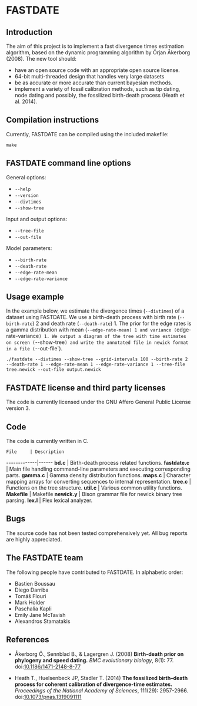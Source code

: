 # FASTDATE

## Introduction

The aim of this project is to implement a fast divergence times estimation algorithm, based on the dynamic
programming algorithm by &Ouml;rjan  &Aring;kerborg (2008). The new tool should:

* have an open source code with an appropriate open source license.
* 64-bit multi-threaded design that handles very large datasets
* be as accurate or more accurate than current bayesian methods.
* implement a variety of fossil calibration methods, such as tip dating, node dating and possibly, the fossilized birth-death process (Heath et al. 2014).

## Compilation instructions

Currently, FASTDATE can be compiled using the included makefile:

`make`

## FASTDATE command line options

General options:

* `--help`
* `--version`
* `--divtimes`
* `--show-tree`

Input and output options:

* `--tree-file`
* `--out-file`

Model parameters:

* `--birth-rate`
* `--death-rate`
* `--edge-rate-mean`
* `--edge-rate-variance`

## Usage example

In the example below, we estimate the divergence times (`--divtimes`) of a
dataset using FASTDATE. We use a birth-death process with birth rate
(`--birth-rate`) 2 and death rate (`--death-rate`) 1. The prior for the edge
rates is a gamma distribution with mean (`--edge-rate-mean) 1 and variance
(`edge-rate-variance`) 1. We output a diagram of the tree with time estimates
on screen (`--show-tree`) and write the annotated file in newick format in a
file (`--out-file`).

`./fastdate --divtimes --show-tree --grid-intervals 100 --birth-rate 2 --death-rate 1 --edge-rate-mean 1 --edge-rate-variance 1 --tree-file tree.newick --out-file output.newick`

## FASTDATE license and third party licenses

The code is currently licensed under the GNU Affero General Public License version 3.

## Code

The code is currently written in C.

    File     | Description
-------------|------
**bd.c**  | Birth-death process related functions.
**fastdate.c** | Main file handling command-line parameters and executing corresponding parts.
**gamma.c** | Gamma density distribution functions.
**maps.c** | Character mapping arrays for converting sequences to internal representation.
**tree.c** | Functions on the tree structure.
**util.c** | Various common utility functions.
**Makefile** | Makefile
**newick.y** | Bison grammar file for newick binary tree parsing.
**lex.l** | Flex lexical analyzer.

## Bugs

The source code has not been tested comprehensively yet. All bug reports are highly appreciated.

## The FASTDATE team

The following people have contributed to FASTDATE. In alphabetic order:

* Bastien Boussau
* Diego Darriba
* Tom&aacute;&scaron; Flouri
* Mark Holder
* Paschalia Kapli
* Emily Jane McTavish
* Alexandros Stamatakis

## References

* &Aring;kerborg &Ouml;., Sennblad B., & Lagergren J. (2008) 
**Birth-death prior on phylogeny and speed dating.**
*BMC evolutionary biology*, 8(1): 77.
doi:[10.1186/1471-2148-8-77](http://dx.doi.org/10.1186/1471-2148-8-77)

* Heath T., Huelsenbeck JP, Stadler T. (2014)
**The fossilized birth–death process for coherent calibration of divergence-time estimates.**
*Proceedings of the National Academy of Sciences*, 111(29): 2957-2966.
doi:[10.1073/pnas.1319091111](http://dx.doi.org/10.1073/pnas.1319091111)
